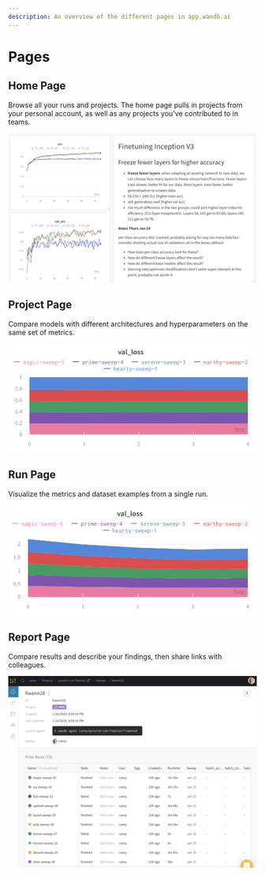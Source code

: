 ```yaml
---
description: An overview of the different pages in app.wandb.ai
---
```


# Pages

## Home Page

Browse all your runs and projects. The home page pulls in projects from your personal account, as well as any projects you've contributed to in teams. 

![](../../.gitbook/assets/image%20%2868%29.png)

## Project Page

Compare models with different architectures and hyperparameters on the same set of metrics.

![](../../.gitbook/assets/image%20%2847%29.png)

## Run Page

Visualize the metrics and dataset examples from a single run.

![](../../.gitbook/assets/image%20%2826%29.png)

## Report Page

Compare results and describe your findings, then share links with colleagues.

![](../../.gitbook/assets/image%20%2850%29.png)


